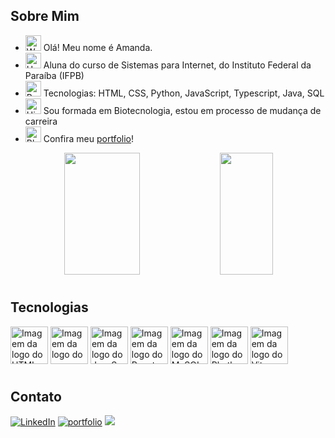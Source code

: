 <!--
<img style="margin-top:-200px;" alt="Amanda-pic" height="190" src="https://i.ibb.co/HK2LZYB/your-image.jpg" alt="Sua Imagem">
-->

## Sobre Mim

  - <img src="https://raw.githubusercontent.com/Tarikul-Islam-Anik/Animated-Fluent-Emojis/master/Emojis/People%20with%20activities/Woman%20Raising%20Hand%20Light%20Skin%20Tone.png" alt="Woman Raising Hand Light Skin Tone" width="25" height="25" /> Olá! Meu nome é Amanda.
  - <img src="https://raw.githubusercontent.com/Tarikul-Islam-Anik/Animated-Fluent-Emojis/master/Emojis/Food/Hot%20Beverage.png" alt="Hot Beverage" width="25" height="25" /> Aluna do curso de Sistemas para Internet, do Instituto Federal da Paraíba (IFPB)
  - <img src="https://raw.githubusercontent.com/Tarikul-Islam-Anik/Animated-Fluent-Emojis/master/Emojis/Hand%20gestures/Brain.png" alt="Brain" width="25" height="25" /> Tecnologias: HTML, CSS, Python, JavaScript, Typescript, Java, SQL
  - <img src="https://raw.githubusercontent.com/Tarikul-Islam-Anik/Animated-Fluent-Emojis/master/Emojis/Travel%20and%20places/High%20Voltage.png" alt="High Voltage" width="25" height="25" /> Sou formada em Biotecnologia, estou em processo de mudança de carreira
  - <img src="https://raw.githubusercontent.com/Tarikul-Islam-Anik/Animated-Fluent-Emojis/master/Emojis/Smilies/Blue%20Heart.png" alt="Blue Heart" width="25" height="25" /> Confira meu [portfolio](https://amandacdev.github.io/amanda-cruz-portfolio/)!




<div align="center">  
  <img width="49%" height="195px" src="https://github-readme-stats.vercel.app/api?username=amandacdev&show_icons=true&count_private=true&title_color=80F7D4&icon_color=9d00ff&text_color=c9d1d9&bg_color=0d1117&border_color=fff0" />  
  <img width="41%" height="195px" src="https://github-readme-stats.vercel.app/api/top-langs/?username=amandacdev&layout=compact&title_color=80F7D4&text_color=fff&bg_color=0d1117&border_color=fff0" />
</div>

<img src="./.github/assets/lineBar.png" width="100%" height="8px"/>

## Tecnologias

 <div style="display: inline-block;">
    <a target="_blank" href="https://developer.mozilla.org/en-US/docs/Glossary/HTML"><img style="width: 60px;" src="https://cdn.worldvectorlogo.com/logos/html-1.svg" alt="Imagem da logo do HTML"></a>
    <a target="_blank" href="https://developer.mozilla.org/pt-BR/docs/Web/CSS"><img style="width: 60px;" src="https://static-00.iconduck.com/assets.00/file-type-css-icon-1806x2048-r5fwjl3p.png" alt="Imagem da logo do css"></a>
    <a target="_blank" href="https://www.javascript.com/"><img style="width: 60px;" src="https://cdn.worldvectorlogo.com/logos/javascript-1.svg" alt="Imagem da logo do JavaScript"></a>
    <a target="_blank" href="https://react.dev/"><img style="width: 60px;" src="https://icon-library.com/images/react-icon/react-icon-29.jpg" alt="Imagem da logo do React"></a>
    <a target="_blank" href="https://www.mysql.com/"><img style="width: 60px;" src="https://cdn-icons-png.flaticon.com/512/5968/5968313.png" alt="Imagem da logo do MySQL"></a>
    <a target="_blank" href="https://www.python.org/"><img style="width: 60px;" src="https://cdn3.iconfinder.com/data/icons/logos-and-brands-adobe/512/267_Python-512.png" alt="Imagem da logo do Phython"></a>
    <a target="_blank" href="https://vitejs.dev/"><img style="width: 60px;" src="https://vitejs.dev/logo.svg" alt="Imagem da logo do Vite"></a>
 </div>

<img src="./.github/assets/lineBar.png" width="100%" height="8px"/>

## Contato

[![LinkedIn](https://img.shields.io/badge/linkedin-%230077B5.svg?style=for-the-badge&logo=linkedin&logoColor=white)](https://www.linkedin.com/in/amandacrz/)
[![portfolio](https://img.shields.io/badge/my_portfolio-000?style=for-the-badge&logo=ko-fi&logoColor=white)](https://amandacdev.github.io/amanda-cruz-portfolio/)
<a><img src="https://img.shields.io/badge/-Gmail-%23333?style=for-the-badge&logo=gmail&logoColor=white" target="_blank"></a>

<!-- ![Snake animation](https://github.com/Amandacdev/Amandacdev/blob/output/github-contribution-grid-snake.svg) -->
